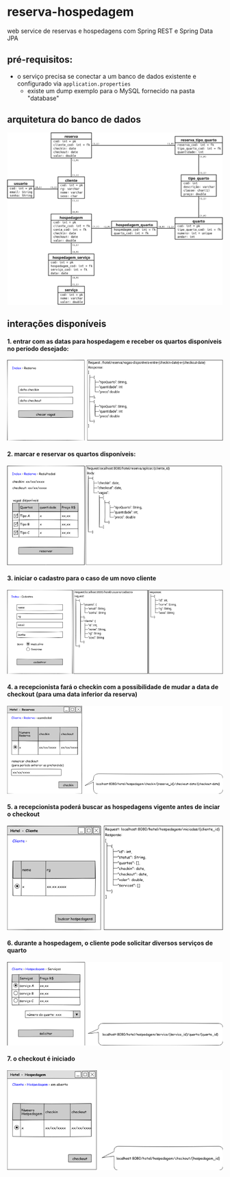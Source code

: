 # reserva-hospedagem

web service de reservas e hospedagens com Spring REST e Spring Data JPA

## pré-requisitos:

* o serviço precisa se conectar a um banco de dados existente e configurado via `application.properties`
  * existe um dump exemplo para o MySQL fornecido na pasta "database"

## arquitetura do banco de dados

<p align="center"><img src="/imagens/0-database.png" alt="modelo de banco de dados"/></p>

## interações disponíveis
#### 1. entrar com as datas para hospedagem e receber os quartos disponíveis no período desejado:

<p align="center"><img src="/imagens/1-buscar-vagas.png" alt="tela" /></p>

#### 2. marcar e reservar os quartos disponíveis:

<p align="center"><img src="/imagens/2-reservar.png" alt="tela" /></p>

#### 3. iniciar o cadastro para o caso de um novo cliente

<p align="center"><img src="/imagens/3-fazer-cadastro.png" alt="tela" /></p>

#### 4. a recepcionista fará o checkin com a possibilidade de mudar a data de checkout (para uma data inferior da reserva)

<p align="center"><img src="/imagens/4-fazer-checkin.png" alt="tela" /></p>

#### 5. a recepcionista poderá buscar as hospedagens vigente antes de inciar o checkout

<p align="center"><img src="/imagens/5-buscar-hospedagens.png" alt="tela" /></p>

#### 6. durante a hospedagem, o cliente pode solicitar diversos serviços de quarto

<p align="center"><img src="/imagens/6-solicitar-servico.png" alt="tela" /></p>

#### 7. o checkout é iniciado

<p align="center"><img src="/imagens/7-fazer-checkout.png" alt="tela" /></p>
